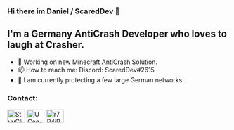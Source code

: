 ### Hi there im Daniel / ScaredDev 👋

## I'm a Germany AntiCrash Developer who loves to laugh at Crasher.
- 🔭 Working on new Minecraft AntiCrash Solution.
- 📫 How to reach me: Discord: ScaredDev#2615
- :palm_tree: I am currently protecting a few large German networks

<h3 align="left">Contact:</h3>
<p align="left">
<a href="https://twitter.com/ScaredDev" target="blank"><img align="center" src="https://cdn.jsdelivr.net/npm/simple-icons@3.0.1/icons/twitter.svg" alt="StyyClient" height="30" width="40" /></a>
<a href="https://www.youtube.com/channel/UCeg--yYH1wVF1Wf45oU_Djw"blank"><img align="center" src="https://cdn.jsdelivr.net/npm/simple-icons@3.0.1/icons/youtube.svg" alt="UCeg--yYH1wVF1Wf45oU_Djw " height="30" width="40" /></a>
<a href="https://discord.gg/5XjGVxFrbC" target="blank"><img align="center" src="https://cdn.jsdelivr.net/npm/simple-icons@3.0.1/icons/discord.svg" alt="r7R4jRT" height="30" width="40" /></a>
</p>
